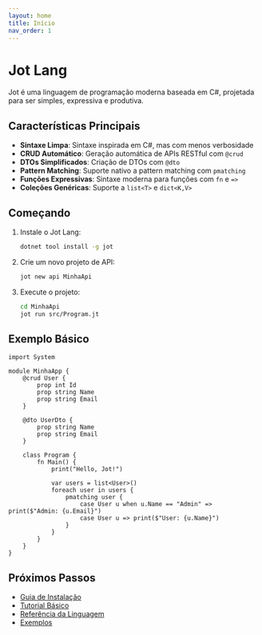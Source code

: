 ```yaml
---
layout: home
title: Início
nav_order: 1
---
```


# Jot Lang

Jot é uma linguagem de programação moderna baseada em C#, projetada para ser simples, expressiva e produtiva.

## Características Principais

- **Sintaxe Limpa**: Sintaxe inspirada em C#, mas com menos verbosidade
- **CRUD Automático**: Geração automática de APIs RESTful com `@crud`
- **DTOs Simplificados**: Criação de DTOs com `@dto`
- **Pattern Matching**: Suporte nativo a pattern matching com `pmatching`
- **Funções Expressivas**: Sintaxe moderna para funções com `fn` e `=>`
- **Coleções Genéricas**: Suporte a `list<T>` e `dict<K,V>`

## Começando

1. Instale o Jot Lang:
   ```bash
   dotnet tool install -g jot
   ```

2. Crie um novo projeto de API:
   ```bash
   jot new api MinhaApi
   ```

3. Execute o projeto:
   ```bash
   cd MinhaApi
   jot run src/Program.jt
   ```

## Exemplo Básico

```jot
import System

module MinhaApp {
    @crud User {
        prop int Id
        prop string Name
        prop string Email
    }

    @dto UserDto {
        prop string Name
        prop string Email
    }

    class Program {
        fn Main() {
            print("Hello, Jot!")
            
            var users = list<User>()
            foreach user in users {
                pmatching user {
                    case User u when u.Name == "Admin" => print($"Admin: {u.Email}")
                    case User u => print($"User: {u.Name}")
                }
            }
        }
    }
}
```

## Próximos Passos

- [Guia de Instalação](./docs/getting-started/installation.md)
- [Tutorial Básico](./docs/getting-started/tutorial.md)
- [Referência da Linguagem](./docs/reference/index.md)
- [Exemplos](./docs/examples/index.md) 